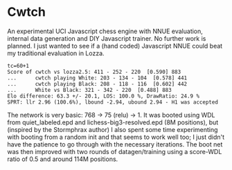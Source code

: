 # Cwtch
An experimental UCI Javascript chess engine with NNUE evaluation, internal data generation and DIY Javascript trainer. No further work is planned. I just wanted to see if a (hand coded) Javascript NNUE could beat my traditional evaluation in Lozza.
```
tc=60+1
Score of cwtch vs lozza2.5: 411 - 252 - 220  [0.590] 883
...      cwtch playing White: 203 - 134 - 104  [0.578] 441
...      cwtch playing Black: 208 - 118 - 116  [0.602] 442
...      White vs Black: 321 - 342 - 220  [0.488] 883
Elo difference: 63.3 +/- 20.1, LOS: 100.0 %, DrawRatio: 24.9 %
SPRT: llr 2.96 (100.6%), lbound -2.94, ubound 2.94 - H1 was accepted
```
The network is very basic: 768 -> 75 (relu) -> 1. It was booted using WDL from quiet_labeled.epd and lichess-big3-resolved.epd (8M positions), but (inspired by the Stormphrax author) I also spent some time experimenting with booting from a random init and that seems to work well too; I just didn't have the patience to go through with the necessary iterations. The boot net was then improved with two rounds of datagen/training using a score-WDL ratio of 0.5 and around 114M positions. 


